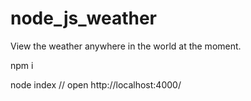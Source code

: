 # node_js_weather
View the weather anywhere in the world at the moment.

npm i

node index // open http://localhost:4000/
